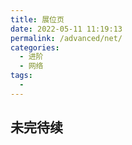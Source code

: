 ```yaml
---
title: 展位页
date: 2022-05-11 11:19:13
permalink: /advanced/net/
categories:
  - 进阶
  - 网络
tags:
  - 
---
```


## 未完待续